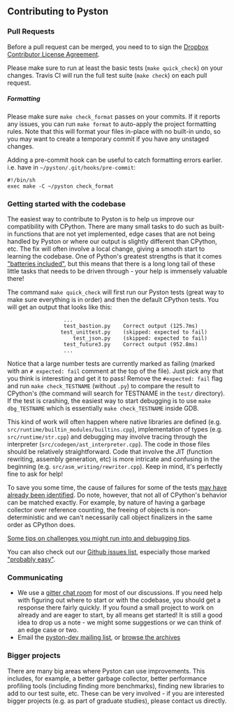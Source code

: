 ## Contributing to Pyston

### Pull Requests

Before a pull request can be merged, you need to to sign the [Dropbox Contributor License Agreement](https://opensource.dropbox.com/cla/).

Please make sure to run at least the basic tests (`make quick_check`) on your changes. Travis CI will run the full test suite (`make check`) on each pull request.

##### Formatting

Please make sure `make check_format` passes on your commits.  If it reports any issues, you can run `make format` to auto-apply the project formatting rules.  Note that this will format your files in-place with no built-in undo, so you may want to create a temporary commit if you have any unstaged changes.

Adding a pre-commit hook can be useful to catch formatting errors earlier. i.e. have in `~/pyston/.git/hooks/pre-commit`:

```
#!/bin/sh
exec make -C ~/pyston check_format
```

### Getting started with the codebase

The easiest way to contribute to Pyston is to help us improve our compatibility with CPython. There are many small tasks to do such as built-in functions that are not yet implemented, edge cases that are not being handled by Pyston or where our output is slightly different than CPython, etc. The fix will often involve a local change, giving a smooth start to learning the codebase. One of Python's greatest strengths is that it comes ["batteries included"](https://xkcd.com/353/), but this means that there is a long long tail of these little tasks that needs to be driven through - your help is immensely valuable there!

The command `make quick_check` will first run our Pyston tests (great way to make sure everything is in order) and then the default CPython tests. You will get an output that looks like this:

```
                  ...
                  test_bastion.py    Correct output (125.7ms)
                 test_unittest.py    (skipped: expected to fail)
                     test_json.py    (skipped: expected to fail)
                  test_future3.py    Correct output (952.8ms)
                  ...
```

Notice that a large number tests are currently marked as failing (marked with an `# expected: fail` comment at the top of the file). Just pick any that you think is interesting and get it to pass! Remove the `#expected: fail` flag and run `make check_TESTNAME` (without `.py`) to compare the result to CPython's (the command will search for TESTNAME in the `test/` directory). If the test is crashing, the easiest way to start debugging is to use `make dbg_TESTNAME` which is essentially `make check_TESTNAME` inside GDB.

This kind of work will often happen where native libraries are defined (e.g. `src/runtime/builtin_modules/builtins.cpp`), implementation of types (e.g. `src/runtime/str.cpp`) and debugging may involve tracing through the interpreter (`src/codegen/ast_interpreter.cpp`). The code in those files should be relatively straightforward. Code that involve the JIT (function rewriting, assembly generation, etc) is more intricate and confusing in the beginning (e.g. `src/asm_writing/rewriter.cpp`). Keep in mind, it's perfectly fine to ask for help!

To save you some time, the cause of failures for some of the tests [may have already been identified](test/cpython/NOTES.org). Do note, however, that not all of CPython's behavior can be matched exactly. For example, by nature of having a garbage collector over reference counting, the freeing of objects is non-deterministic and we can't necessarily call object finalizers in the same order as CPython does.

[Some tips on challenges you might run into and debugging tips](docs/TIPS.md).

You can also check out our [Github issues list](https://github.com/dropbox/pyston/issues), especially those marked ["probably easy"](https://github.com/dropbox/pyston/labels/probably%20easy).

### Communicating

- We use a [gitter chat room](https://gitter.im/dropbox/pyston) for most of our discussions. If you need help with figuring out where to start or with the codebase, you should get a response there fairly quickly. If you found a small project to work on already and are eager to start, by all means get started! It is still a good idea to drop us a note - we might some suggestions or we can think of an edge case or two.
- Email the [pyston-dev mailing list](http://lists.pyston.org/cgi-bin/mailman/listinfo/pyston-dev), or [browse the archives](http://lists.pyston.org/pipermail/pyston-dev/)

### Bigger projects

There are many big areas where Pyston can use improvements. This includes, for example, a better garbage collector, better performance profiling tools (including finding more benchmarks), finding new libraries to add to our test suite, etc. These can be very involved - if you are interested bigger projects (e.g. as part of graduate studies), please contact us directly.
